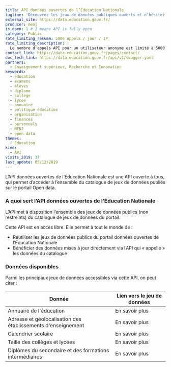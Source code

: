 ```yaml
---
title: API données ouvertes de l’Éducation Nationale
tagline: 'Découvrez les jeux de données publiques ouverts et n’hésitez pas à nous faire connaître vos réutilisations de données et créations de nouveaux services !'
external_site: https://data.education.gouv.fr/
producer: menj
is_open: 1 # 1 means API is fully open
category: Public
rate_limiting_resume: 5000 appels / jour / IP
rate_limiting_description: |
  Le nombre d'appels API pour un utilisateur anonyme est limité à 5000 appels par adresse IP et par jour.
contact_link: https://data.education.gouv.fr/pages/contact/
doc_tech_link: https://data.education.gouv.fr/api/v2/swagger.yaml
partners:
  - Enseignement supérieur, Recherche et Innovation
keywords:
  - éducation
  - examens
  - élèves
  - diplome
  - college
  - lycee
  - annuaire
  - politique éducative
  - organisation
  - finances
  - personnels
  - MENJ
  - open data
themes:
  - Education
kind:
  - API
visits_2019: 37
last_update: 05/12/2019
---
```


L’API données ouvertes de <External href='https://data.education.gouv.fr/'>l’Éducation Nationale</External> est une API ouverte à tous, qui permet d’accéder à l’ensemble du catalogue de jeux de données publiés sur le portail Open data.

### A quoi sert l’API données ouvertes de l’Éducation Nationale

L’API met à disposition l’ensemble des jeux de données publics (non restreints) du catalogue de jeux de données du portail.

Cette API est en accès libre. Elle permet à tout le monde de :

- Réutiliser les jeux de données publics du portail données ouvertes de l’Éducation Nationale
- Bénéficier des données mises à jour directement via l’API qui « appelle » les données du catalogue

### Données disponibles

Parmi les principaux jeux de données accessibles via cette API, on peut citer :

| Donnée                                                       | Lien vers le jeu de données                                                                                                                                            |
| ------------------------------------------------------------ | ---------------------------------------------------------------------------------------------------------------------------------------------------------------------- |
| Annuaire de l'éducation                                      | <External href='https://data.education.gouv.fr/explore/dataset/fr-en-annuaire-education/api/'>En savoir plus</External>                                                |
| Adresse et géolocalisation des établissements d'enseignement | <External href='https://data.education.gouv.fr/explore/dataset/fr-en-adresse-et-geolocalisation-etablissements-premier-et-second-degre/api/'>En savoir plus</External> |
| Calendrier scolaire                                          | <External href='https://data.education.gouv.fr/explore/dataset/fr-en-calendrier-scolaire/api/'>En savoir plus</External>                                               |
| Taille des collèges et lycées                                | <External href='https://data.education.gouv.fr/explore/dataset/fr-en-taille-colleges-lycees/api/'>En savoir plus</External>                                            |
| Diplômes du secondaire et des formations intermédiaires      | <External href='https://data.education.gouv.fr/explore/dataset/fr-en-diplomes-etablissements-secondaire/api/'>En savoir plus</External>                                |
